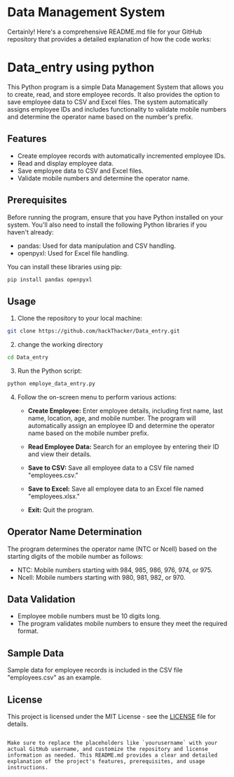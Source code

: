 # Data Management System

Certainly! Here's a comprehensive README.md file for your GitHub repository that provides a detailed explanation of how the code works:

#  Data_entry using python

This Python program is a simple Data Management System that allows you to create, read, and store employee records. It also provides the option to save employee data to CSV and Excel files. The system automatically assigns employee IDs and includes functionality to validate mobile numbers and determine the operator name based on the number's prefix.

## Features

- Create employee records with automatically incremented employee IDs.
- Read and display employee data.
- Save employee data to CSV and Excel files.
- Validate mobile numbers and determine the operator name.

## Prerequisites

Before running the program, ensure that you have Python installed on your system. You'll also need to install the following Python libraries if you haven't already:

- pandas: Used for data manipulation and CSV handling.
- openpyxl: Used for Excel file handling.

You can install these libraries using pip:

```bash
pip install pandas openpyxl
```

## Usage

1. Clone the repository to your local machine:

```bash
git clone https://github.com/hackThacker/Data_entry.git
```
2. change the working directory
```bash
cd Data_entry
```

3. Run the Python script:

```bash
python employe_data_entry.py
```

4. Follow the on-screen menu to perform various actions:

   - **Create Employee:** Enter employee details, including first name, last name, location, age, and mobile number. The program will automatically assign an employee ID and determine the operator name based on the mobile number prefix.

   - **Read Employee Data:** Search for an employee by entering their ID and view their details.

   - **Save to CSV:** Save all employee data to a CSV file named "employees.csv."

   - **Save to Excel:** Save all employee data to an Excel file named "employees.xlsx."

   - **Exit:** Quit the program.

## Operator Name Determination

The program determines the operator name (NTC or Ncell) based on the starting digits of the mobile number as follows:

- NTC: Mobile numbers starting with 984, 985, 986, 976, 974, or 975.
- Ncell: Mobile numbers starting with 980, 981, 982, or 970.

## Data Validation

- Employee mobile numbers must be 10 digits long.
- The program validates mobile numbers to ensure they meet the required format.

## Sample Data

Sample data for employee records is included in the CSV file "employees.csv" as an example.

## License

This project is licensed under the MIT License - see the [LICENSE](LICENSE) file for details.
```

Make sure to replace the placeholders like `yourusername` with your actual GitHub username, and customize the repository and license information as needed. This README.md provides a clear and detailed explanation of the project's features, prerequisites, and usage instructions.
